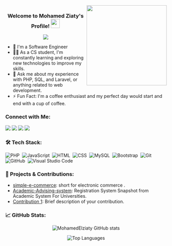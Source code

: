 

<img width="250" align="right" src="https://c.tenor.com/_DOBjnGspYAAAAAM/code-coding.gif">

<h3 align="center">
  Welcome to Mohamed Ziaty's Profile!
  <img src="https://media.giphy.com/media/hvRJCLFzcasrR4ia7z/giphy.gif" width="28">
</h3>

<!-- Typing SVG by DenverCoder1 - https://github.com/DenverCoder1/readme-typing-svg -->
<p align="center">
  <a href="https://github.com/DenverCoder1/readme-typing-svg"><img src="https://readme-typing-svg.herokuapp.com/?lines=Back%20End%20Developer;Always%20learning%20new%20things&font=Fira%20Code&center=true&width=440&height=45&color=f75c7e&vCenter=true&size=22"></a>
</p> 

- 🏢 I'm a Software Engineer 
- 👨‍💻 As a CS student, I'm constantly learning and exploring new technologies to improve my skills.
- 💬 Ask me about my experience with PHP, SQL, and Laravel, or anything related to web development.
- ⚡ Fun Fact: I'm a coffee enthusiast and my perfect day would start and end with a cup of coffee.

### Connect with Me:

<a href="https://www.linkedin.com/in/mohamed-ziaty-ab885430b/" target="_blank"><img src="https://img.shields.io/badge/-Mohamed%20Ziaty-0077B5?style=for-the-badge&logo=Linkedin&logoColor=white"/></a>
<a href="https://t.me/hanoosh_1" target="_blank"><img src="https://img.shields.io/badge/-Mohamed%20Ziaty-0077B5?style=for-the-badge&logo=Telegram&logoColor=white"/></a>
<a href="mailto:mohamedziaty6@gmail.com" target="_blank"><img src="https://img.shields.io/badge/-mohamedziaty6-D14836?style=for-the-badge&logo=Gmail&logoColor=white"/></a>
<a href="https://github.com/MohamedElziaty1" target="_blank"><img src="https://img.shields.io/badge/-MohamedElziaty-05122A?style=for-the-badge&logo=github&logoColor=white"/></a>

### 🛠 Tech Stack:

![PHP](https://img.shields.io/badge/-PHP-05122A?style=flat&logo=php)&nbsp;
![JavaScript](https://img.shields.io/badge/-JavaScript-05122A?style=flat&logo=javascript)&nbsp;
![HTML](https://img.shields.io/badge/-HTML-05122A?style=flat&logo=HTML5)&nbsp;
![CSS](https://img.shields.io/badge/-CSS-05122A?style=flat&logo=CSS3&logoColor=1572B6)&nbsp;
![MySQL](https://img.shields.io/badge/-MySQL-05122A?style=flat&logo=mysql)&nbsp;
![Bootstrap](https://img.shields.io/badge/-Bootstrap-05122A?style=flat&logo=bootstrap&logoColor=563D7C)&nbsp;
![Git](https://img.shields.io/badge/-Git-05122A?style=flat&logo=git)&nbsp;
![GitHub](https://img.shields.io/badge/-GitHub-05122A?style=flat&logo=github)&nbsp;
![Visual Studio Code](https://img.shields.io/badge/-Visual%20Studio%20Code-05122A?style=flat&logo=visual-studio-code&logoColor=007ACC)&nbsp;

### 🚀 Projects & Contributions:

- [simple-e-commerce](https://github.com/MohamedElziaty1/simple-e-commerce): short for electronic commerce .
- [Academic-Advising-system](https://github.com/MohamedElziaty1/advising-acadmeic-system): Registration System Snapshot from Academic System For Universities.
- [Contribution 1](https://github.com/otherrepo/contribution1): Brief description of your contribution.

### 📈 GitHub Stats:

<p align="center">
  <img src="https://github-readme-stats.vercel.app/api?username=MohamedElziaty1&show_icons=true&theme=radical" alt="MohamedElziaty GitHub stats" />
</p>

<p align="center">
  <img src="https://github-readme-stats.vercel.app/api/top-langs/?username=MohamedElziaty1&layout=compact&theme=radical" alt="Top Languages" />
</p>

